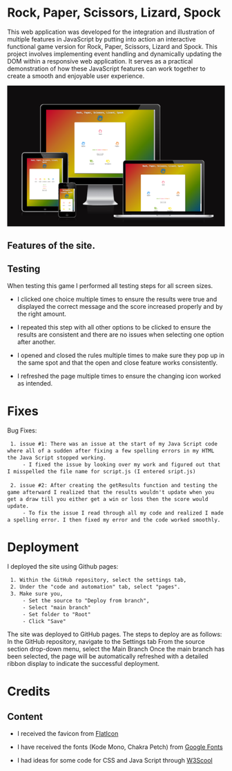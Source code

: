 # Rock, Paper, Scissors, Lizard, Spock

This web application was developed for the integration and illustration of multiple features in JavaScript by putting into action an interactive functional game version for Rock, Paper, Scissors, Lizard and Spock.
This project involves implementing event handling and dynamically updating the DOM within a responsive web application. It serves as a practical demonstration of how these JavaScript features can work together to create a smooth and enjoyable user experience.

![am-i-responsive](assets/images/am-i-responsive.png)

## Features of the site.

## Testing

When testing this game I performed all testing steps for all screen sizes.

 - I clicked one choice multiple times to ensure the results were true and displayed the correct message and the score increased properly and by the right amount.

 - I repeated this step with all other options to be clicked to ensure the results are consistent and there are no issues when selecting one option after another.

 - I opened and closed the rules multiple times to make sure they pop up in the same spot and that the open and close feature works consistently.

 - I refreshed the page multiple times to ensure the changing icon worked as intended.

# Fixes

Bug Fixes:

     1. issue #1: There was an issue at the start of my Java Script code where all of a sudden after fixing a few spelling errors in my HTML the Java Script stopped working.
         - I fixed the issue by looking over my work and figured out that I misspelled the file name for script.js (I entered sript.js)

     2. issue #2: After creating the getResults function and testing the game afterward I realized that the results wouldn't update when you get a draw till you either get a win or loss then the score would update.
         - To fix the issue I read through all my code and realized I made a spelling error. I then fixed my error and the code worked smoothly.


# Deployment

I deployed the site using Github pages:

     1. Within the GitHub repository, select the settings tab,
     2. Under the "code and automation" tab, select "pages".
     3. Make sure you,
         - Set the source to "Deploy from branch",
         - Select "main branch"
         - Set folder to "Root"
         - Click "Save"

The site was deployed to GitHub pages. The steps to deploy are as follows:
In the GitHub repository, navigate to the Settings tab
From the source section drop-down menu, select the Main Branch
Once the main branch has been selected, the page will be automatically refreshed with a detailed ribbon display to indicate the successful deployment.

# Credits

## Content

+ I received the favicon from [FlatIcon](https://www.flaticon.com/)

+ I have received the fonts (Kode Mono, Chakra Petch) from [Google Fonts](https://fonts.google.com/)

+ I had ideas for some code for CSS and Java Script through [W3Scool](https://www.w3schools.com/)